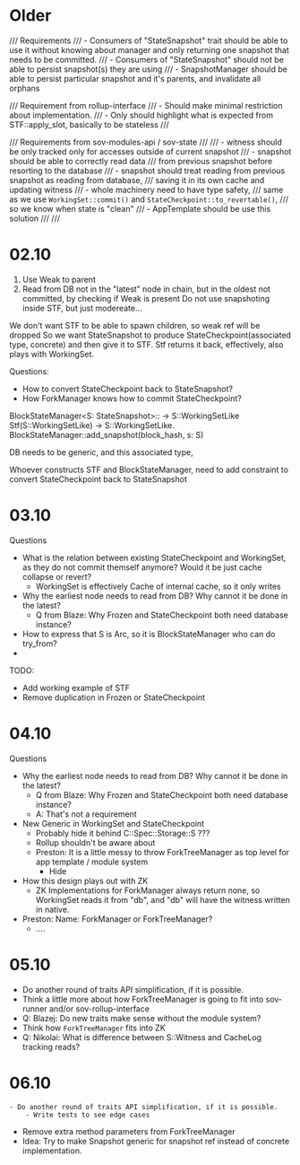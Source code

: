 # Older

/// Requirements
///  - Consumers of "StateSnapshot" trait should be able to use it without knowing about manager and only returning one snapshot that needs to be committed.
///  - Consumers of "StateSnapshot" should not be able to persist snapshot(s) they are using
///  - SnapshotManager should be able to persist particular snapshot and it's parents, and invalidate all orphans


/// Requirement from rollup-interface
///  - Should make minimal restriction about implementation.
///  - Only should highlight what is expected from STF::apply_slot, basically to be stateless
///



/// Requirements from sov-modules-api / sov-state
///
/// - witness should be only tracked only for accesses outside of current snapshot
/// - snapshot should be able to correctly read data
///     from previous snapshot before resorting to the database
/// - snapshot should treat reading from previous snapshot as reading from database,
///     saving it in its own cache and updating witness
/// - whole machinery need to have type safety,
///     same as we use `WorkingSet::commit()` and `StateCheckpoint::to_revertable()`,
///     so we know when state is "clean"
///  - AppTemplate should be use this solution
///
///

# 02.10

1. Use Weak to parent
2. Read from DB not in the "latest" node in chain,
     but in the oldest not committed, by checking if Weak<Parent> is present
    Do not use snapshoting inside STF, but just modereate...

We don't want STF to be able to spawn children, so weak ref will be dropped
So we want StateSnapshot to produce StateCheckpoint(associated type, concrete)
and then give it to STF. Stf returns it back, effectively, also plays with WorkingSet.

Questions:
  - How to convert StateCheckpoint back to StateSnapshot?
  - How ForkManager knows how to commit StateCheckpoint?

BlockStateManager<S: StateSnapshot>:: -> S::WorkingSetLike
Stf(S::WorkingSetLike) -> S::WorkingSetLike.
BlockStateManager::add_snapshot(block_hash, s: S)

DB needs to be generic, and this associated type,

Whoever constructs STF and BlockStateManager, need to add constraint to convert StateCheckpoint back to StateSnapshot


# 03.10


Questions

 - What is the relation between existing StateCheckpoint and WorkingSet, as they do not commit themself anymore? Would it be just cache collapse or revert?
   - WorkingSet is effectively Cache of internal cache, so it only writes
 - Why the earliest node needs to read from DB? Why cannot it be done in the latest?
   - Q from Blaze: Why Frozen and StateCheckpoint both need database instance?
 - How to express that S is Arc<payload>, so it is BlockStateManager who can do try_from?
 - 


TODO:
 - Add working example of STF
 - Remove duplication in Frozen or StateCheckpoint

# 04.10

Questions

- Why the earliest node needs to read from DB? Why cannot it be done in the latest?
    - Q from Blaze: Why Frozen and StateCheckpoint both need database instance?
    - A: That's not a requirement
- New Generic in WorkingSet and StateCheckpoint
  - Probably hide it behind C::Spec::Storage::S ??? 
  - Rollup shouldn't be aware about 
  - Preston: It is a little messy to throw ForkTreeManager as top level for app template / module system
      - Hide  
- How this design plays out with ZK
  - ZK Implementations for ForkManager always return none, so WorkingSet reads it from "db", and "db" will have the witness written in native.
- Preston: Name: ForkManager or ForkTreeManager?
  - ....


# 05.10

 - Do another round of traits API simplification, if it is possible.
 - Think a little more about how ForkTreeManager is going to fit into sov-runner and/or sov-rollup-interface
 - Q: Blazej: Do new traits make sense without the module system?
 - Think how `ForkTreeManager` fits into ZK
 - Q: Nikolai: What is difference between S::Witness and CacheLog tracking reads?


# 06.10

    - Do another round of traits API simplification, if it is possible.
        - Write tests to see edge cases
 - Remove extra method parameters from ForkTreeManager
 - Idea: Try to make Snapshot generic for snapshot ref instead of concrete implementation.